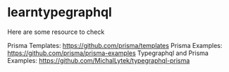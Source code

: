 # learntypegraphql

Here are some resource to check 

Prisma Templates: https://github.com/prisma/templates 
Prisma Examples: https://github.com/prisma/prisma-examples 
Typegraphql and Prisma Examples: https://github.com/MichalLytek/typegraphql-prisma 
